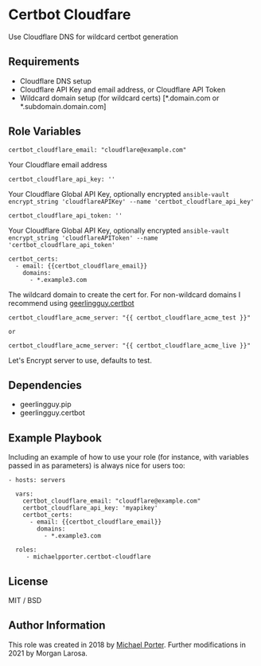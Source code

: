 Certbot Cloudfare
=========

Use Cloudflare DNS for wildcard certbot generation

Requirements
------------

- Cloudflare DNS setup
- Cloudflare API Key and email address, or Cloudflare API Token
- Wildcard domain setup (for wildcard certs) [*.domain.com or *.subdomain.domain.com]

Role Variables
--------------

    certbot_cloudflare_email: "cloudflare@example.com"

Your Cloudflare email address

    certbot_cloudflare_api_key: ''

Your Cloudflare Global API Key, optionally encrypted `ansible-vault encrypt_string 'cloudflareAPIKey' --name 'certbot_cloudflare_api_key'`

    certbot_cloudflare_api_token: ''

Your Cloudflare Global API Key, optionally encrypted `ansible-vault encrypt_string 'cloudflareAPIToken' --name 'certbot_cloudflare_api_token'`

    certbot_certs:
      - email: {{certbot_cloudflare_email}}
        domains:
          - *.example3.com

The wildcard domain to create the cert for. For non-wildcard domains I recommend using [geerlingguy.certbot](https://github.com/geerlingguy/ansible-role-certbot)

    certbot_cloudflare_acme_server: "{{ certbot_cloudflare_acme_test }}"

    or 

    certbot_cloudflare_acme_server: "{{ certbot_cloudflare_acme_live }}"
    
Let's Encrypt server to use, defaults to test.


Dependencies
------------

- geerlingguy.pip
- geerlingguy.certbot

Example Playbook
----------------

Including an example of how to use your role (for instance, with variables passed in as parameters) is always nice for users too:

    - hosts: servers
    
      vars:
        certbot_cloudflare_email: "cloudflare@example.com"
        certbot_cloudflare_api_key: 'myapikey'
        certbot_certs:
          - email: {{certbot_cloudflare_email}}
            domains:
              - *.example3.com

      roles:
         - michaelpporter.certbot-cloudflare

License
-------

MIT / BSD

Author Information
------------------

This role was created in 2018 by [Michael Porter](https://www.michaelpporter.com/). Further modifications in 2021 by Morgan Larosa.

